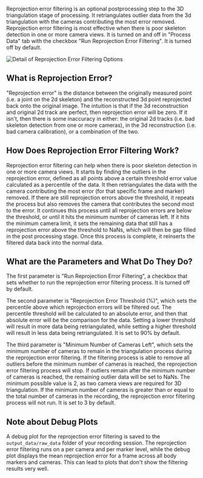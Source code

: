 Reprojection error filtering is an optional postprocessing step to the 3D triangulation stage of processing. It retriangulates outlier data from the 3d triangulation with the cameras contributing the most error removed. Reprojection error filtering is most effective when there is poor skeleton detection in one or more camera views. It is turned on and off in "Process Data" tab with the checkbox "Run Reprojection Error Filtering". It is turned off by default.

![Detail of Reprojection Error Filtering Options](reprojection_filtering_crop_detail.png)

## What is Reprojection Error?
"Reprojection error" is the distance between the originally measured point (i.e. a joint on the 2d skeleton) and the reconstructed 3d point reprojected back onto the original image. The intuition is that if the 3d reconstruction and original 2d track are perfect, then reprojection error will be zero. If it isn't, then there is some inaccuracy in either: the original 2d tracks (i.e. bad skeleton detection from one or more cameras), in the 3d reconstruction (i.e. bad camera calibration), or a combination of the two.

## How Does Reprojection Error Filtering Work?
Reprojection error filtering can help when there is poor skeleton detection in one or more camera views. It starts by finding the outliers in the reprojection error, defined as all points above a certain threshold error value calculated as a percentile of the data. It then retriangulates the data with the camera contributing the most error (for that specific frame and marker) removed. If there are still reprojection errors above the threshold, it repeats the process but also removes the camera that contributes the second most to the error. It continues this process until all reprojection errors are below the threshold, or until it hits the minimum number of cameras left. If it hits the minimum camera limit, it sets the remaining data that still has a reprojection error above the threshold to NaNs, which will then be gap filled in the post processing stage. Once this process is complete, it reinserts the filtered data back into the normal data.

## What are the Parameters and What Do They Do?
The first parameter is "Run Reprojection Error Filtering", a checkbox that sets whether to run the reprojection error filtering process. It is turned off by default.

The second parameter is "Reprojection Error Threshold (%)", which sets the percentile above which reprojection errors will be filtered out. The percentile threshold will be calculated to an absolute error, and then that absolute error will be the comparison for the data. Setting a lower threshold will result in more data being retriangulated, while setting a higher threshold will result in less data being retriangulated. It is set to 90% by default.

The third parameter is "Minimum Number of Cameras Left", which sets the minimum number of cameras to remain in the triangulation process during the reprojection error filtering. If the filtering process is able to remove all outliers before the minimum number of cameras is reached, the reprojection error filtering process will stop. If outliers remain after the minimum number of cameras is reached, the remaining outlier data will be set to NaNs. The minimum possible value is 2, as two camera views are required for 3D triangulation. If the minimum number of cameras is greater than or equal to the total number of cameras in the recording, the reprojection error filtering process will not run. It is set to 3 by default.

## Note about Debug Plots
A debug plot for the reprojection error filtering is saved to the `output_data/raw_data` folder of your recording session. The reprojection error filtering runs on a per camera and per marker level, while the debug plot displays the mean reprojection error for a frame across all body markers and cameras. This can lead to plots that don't show the filtering results very well.
